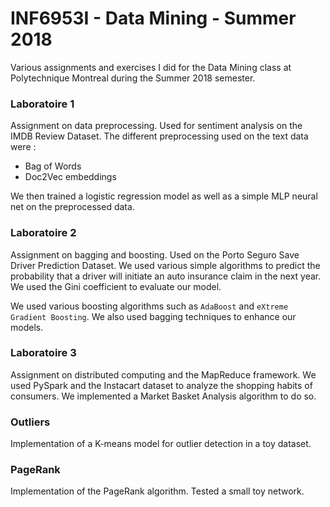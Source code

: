 # INF6953I - Data Mining - Summer 2018

Various assignments and exercises I did for the Data Mining class at Polytechnique Montreal during the Summer 2018 semester.

### Laboratoire 1

Assignment on data preprocessing. Used for sentiment analysis on the IMDB Review Dataset. The different preprocessing used on the text data were :

* Bag of Words
* Doc2Vec embeddings

We then trained a logistic regression model as well as a simple MLP neural net on the preprocessed data.

### Laboratoire 2

Assignment on bagging and boosting. Used on the Porto Seguro Save Driver Prediction Dataset. We used various simple algorithms to predict the probability that a driver will initiate an auto insurance claim in the next year. We used the Gini coefficient to evaluate our model.

We used various boosting algorithms such as `AdaBoost` and `eXtreme Gradient Boosting`. We also used bagging techniques to enhance our models.


### Laboratoire 3

Assignment on distributed computing and the MapReduce framework. We used PySpark and the Instacart dataset to analyze the shopping habits of consumers. We implemented a Market Basket Analysis algorithm to do so.

### Outliers

Implementation of a K-means model for outlier detection in a toy dataset.

### PageRank

Implementation of the PageRank algorithm. Tested a small toy network.